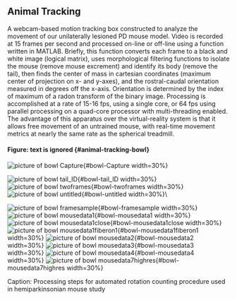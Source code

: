 ## Animal Tracking

A webcam-based motion tracking box constructed to analyze the movement of our unilaterally lesioned PD mouse model. Video is recorded at 15 frames per second and processed on-line or off-line using a function written in MATLAB. Briefly, this function converts each frame to a black and white image (logical matrix), uses morphological filtering functions to isolate the mouse (remove mouse excrement) and identify its body (remove the tail), then finds the center of mass in cartesian coordinates (maximum center of projection on x- and y-axes), and the rostral-caudal orientation measured in degrees off the x-axis. Orientation is determined by the index of maximum of a radon transform of the binary image. Processing is accomplished at a rate of 15-16 fps, using a single core, or 64 fps using parallel processing on a quad-core processor with multi-threading enabled. The advantage of this apparatus over the virtual-reality system is that it allows free movement of an untrained mouse, with real-time movement metrics at nearly the same rate as the spherical treadmill.

#### Figure: text is ignored {#animal-tracking-bowl}

![picture of bowl Capture ](img/bowl/Capture.png){#bowl-Capture width=30%}

![picture of bowl tail_ID ](img/bowl/tail_ID.jpg){#bowl-tail_ID width=30%}
![picture of bowl twoframes ](img/bowl/twoframes.jpg){#bowl-twoframes width=30%}
![picture of bowl untitled ](img/bowl/untitled.jpg){#bowl-untitled width=30%}\

![picture of bowl framesample ](img/bowl/framesample.jpg){#bowl-framesample width=30%}
![picture of bowl mousedata1 ](img/bowl/mousedata1.jpg){#bowl-mousedata1 width=30%}
![picture of bowl mousedata1close ](img/bowl/mousedata1close.jpg){#bowl-mousedata1close width=30%}
![picture of bowl mousedata1fiberon1 ](img/bowl/mousedata1fiberon1.jpg){#bowl-mousedata1fiberon1 width=30%}
![picture of bowl mousedata2 ](img/bowl/mousedata2.jpg){#bowl-mousedata2 width=30%}
![picture of bowl mousedata3 ](img/bowl/mousedata3.jpg){#bowl-mousedata3 width=30%}
![picture of bowl mousedata4 ](img/bowl/mousedata4.jpg){#bowl-mousedata4 width=30%}
![picture of bowl mousedata7highres ](img/bowl/mousedata7highres.jpg){#bowl-mousedata7highres width=30%}

Caption: Processing steps for automated rotation counting procedure used in hemiparkinsonian mouse study



<!--
![framesample](/images/framesample.jpg){#fig:animal-tracking-framesample height="2in"}
![tail ID](/images/tail%20ID.jpg){#fig:animal-tracking-tail height="2in"}
![twoframes](/images/twoframes.jpg){#fig:animal-tracking-twoframes height="2in"}
![untitled](/images/untitled.jpg){#fig:animal-tracking-untitled height="2in"}
![Capture](/images/Capture.PNG){#fig:animal-tracking-Capture height="2in"} -->

